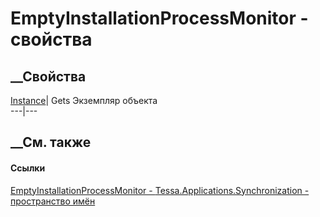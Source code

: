 # EmptyInstallationProcessMonitor - свойства
##  __Свойства
[Instance](P_Tessa_Applications_Synchronization_EmptyInstallationProcessMonitor_Instance.htm)|
Gets Экземпляр объекта  
---|---  
## __См. также
#### Ссылки
[EmptyInstallationProcessMonitor -
](T_Tessa_Applications_Synchronization_EmptyInstallationProcessMonitor.htm)
[Tessa.Applications.Synchronization - пространство
имён](N_Tessa_Applications_Synchronization.htm)
